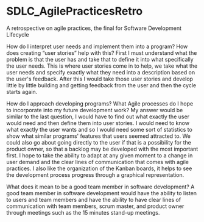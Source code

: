 # SDLC_AgilePracticesRetro
A retrospective on agile practices, the final for Software Development Lifecycle


How do I interpret user needs and implement them into a program? How does creating “user stories” help with this?
  First I must understand what the problem is that the user has and take that to define it into what specifically the user needs.
This is where user stories come in to help, we take what the user needs and specify exactly what they need into a description 
based on the user's feedback. After this I would take those user stories and develop little by little building and getting feedback from the user
and then the cycle starts again. 

How do I approach developing programs? What Agile processes do I hope to incorporate into my future development work?
    My answer would be similar to the last question, I would have to find out what exactly the user would need and then 
  define them into user stories. I would need to know what exactly the user wants and so I would need some sort of 
  statistics to show what similar programs' features that users seemed attracted to. We could also go about going directly
  to the user if that is a possibility for the product owner, so that a backlog may be developed with the most important first.
  I hope to take the ability to adapt at any given moment to a change in user demand and the clear lines of communication that
  comes with agile practices. I also like the organization of the Kanban boards, it helps to see the development process progress
  through a graphical representation. 
  
What does it mean to be a good team member in software development?
  A good team member in software development would have the ability to listen to users and team members and have the ability to have
clear lines of communication with team members, scrum master, and product owner through meetings such as the 15 minutes stand-up meetings.

